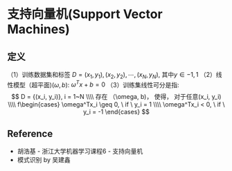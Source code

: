 # 支持向量机(Support Vector Machines)

## 定义
（1）训练数据集和标签 $D = {(x_1, y_1), (x_2, y_2), \cdots, (x_N, y_N)}$, 其中$y \in {-1, 1}$
（2）线性模型（超平面)$(\omega, b)$: $\omega^Tx + b = 0$
（3）训练集线性可分是指:
$$
D = {(x_i, y_i)}, i = 1~N \\\\
存在 （\omega, b)，  使得， 对于任意(x_i, y_i) \\\\
f\begin{cases}
\omega^Tx_i \geq 0,  \ if \  y_i = 1 \\\\
\omega^Tx_i < 0,  \ if \ y_i = -1
\end{cases}
$$


## Reference
* 胡浩基 - 浙江大学机器学习课程6 - 支持向量机
* 模式识别 by 吴建鑫

